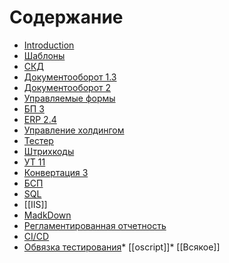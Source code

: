 # Содержание

* [Introduction](README.md)
* [Шаблоны](Шаблоны.md)
* [СКД](SKD.md)
* [Документооборот 1.3](dokumentooborot-13.md)
* [Документооборот 2](dokumentooborot-2.md)
* [Управляемые формы](Управляемые%20формы.md)
* [БП 3](bp3.md)
* [ERP 2.4](ERP.md)
* [Управление холдингом](upravlenie-holdingom.md)
* [Тестер](tester.md)
* [Штрихкоды](Штрихкоды.md)
* [УТ 11](ut-11.md)
* [Конвертация 3](Convertation3.md)
* [БСП](БСП.md)
* [SQL](SQL.md)
* [[IIS]]
* [MadkDown](md.md)
* [Регламентированная отчетность](РеглОтчетность.md)
* [CI/CD](Автосборки.md)
* [Обвязка тестирования](ОбвязкаТестирования.md)* [[oscript]]* [[Всякое]]